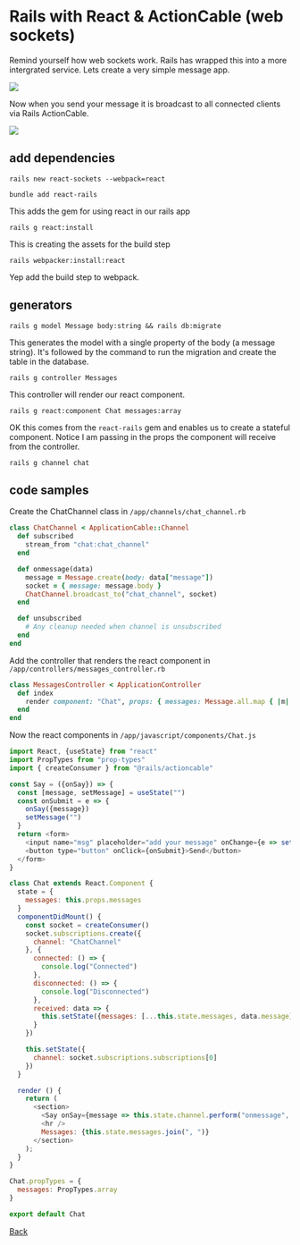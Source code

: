 # Rails with React & ActionCable (web sockets)

Remind yourself how web sockets work. Rails has wrapped this into a more intergrated service. Lets create a very simple message app.

![](https://user-images.githubusercontent.com/4499581/69637451-93200a00-1050-11ea-8596-6bd25bc84972.jpg)

Now when you send your message it is broadcast to all connected clients via Rails ActionCable.

![](https://user-images.githubusercontent.com/4499581/69637461-97e4be00-1050-11ea-8c14-a0fe50a27c6c.jpg)

## add dependencies

`rails new react-sockets --webpack=react`

`bundle add react-rails`

This adds the gem for using react in our rails app

`rails g react:install`

This is creating the assets for the build step

`rails webpacker:install:react`

Yep add the build step to webpack.

## generators

`rails g model Message body:string && rails db:migrate`

This generates the model with a single property of the body (a message string). It's followed by the command to run the migration and create the table in the database.

`rails g controller Messages`

This controller will render our react component.

`rails g react:component Chat messages:array`

OK this comes from the `react-rails` gem and enables us to create a stateful component. Notice I am passing in the props the component will receive from the controller.

`rails g channel chat`

## code samples

Create the ChatChannel class in `/app/channels/chat_channel.rb`

```ruby
class ChatChannel < ApplicationCable::Channel
  def subscribed
    stream_from "chat:chat_channel"
  end

  def onmessage(data)
    message = Message.create(body: data["message"])
    socket = { message: message.body }
    ChatChannel.broadcast_to("chat_channel", socket)
  end

  def unsubscribed
    # Any cleanup needed when channel is unsubscribed
  end
end
```

Add the controller that renders the react component in `/app/controllers/messages_controller.rb`

```ruby
class MessagesController < ApplicationController
  def index
    render component: "Chat", props: { messages: Message.all.map { |m| m.body } }
  end
end
```

Now the react components in `/app/javascript/components/Chat.js`

```js
import React, {useState} from "react"
import PropTypes from "prop-types"
import { createConsumer } from "@rails/actioncable"

const Say = ({onSay}) => {
  const [message, setMessage] = useState("")
  const onSubmit = e => {
    onSay({message})
    setMessage("")
  }
  return <form>
    <input name="msg" placeholder="add your message" onChange={e => setMessage(e.target.value)} value={message} />
    <button type="button" onClick={onSubmit}>Send</button>
  </form>
}

class Chat extends React.Component {
  state = {
    messages: this.props.messages
  }
  componentDidMount() {
    const socket = createConsumer()
    socket.subscriptions.create({
      channel: "ChatChannel"
    }, {
      connected: () => {
        console.log("Connected")
      },
      disconnected: () => {
        console.log("Disconnected")
      },
      received: data => {
        this.setState({messages: [...this.state.messages, data.message]})
      }
    })

    this.setState({
      channel: socket.subscriptions.subscriptions[0] 
    })
  }

  render () {
    return (
      <section>
        <Say onSay={message => this.state.channel.perform("onmessage", message)} />
        <hr />
        Messages: {this.state.messages.join(", ")}
      </section>
    );
  }
}

Chat.propTypes = {
  messages: PropTypes.array
}

export default Chat
```

[Back](https://github.com/bmordan/walkthroughs)
